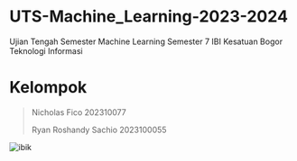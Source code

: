 # UTS-Machine_Learning-2023-2024
Ujian Tengah Semester Machine Learning Semester 7 IBI Kesatuan Bogor Teknologi Informasi

# Kelompok

> Nicholas Fico 202310077
> 
> Ryan Roshandy Sachio 2023100055

![ibik]([https://en.ibik.ac.id/wp-content/uploads/2023/03/logo-ibik-web.png](https://en.ibik.ac.id/wp-content/uploads/2023/03/logo-ibik-web.png)https://en.ibik.ac.id/wp-content/uploads/2023/03/logo-ibik-web.png)
